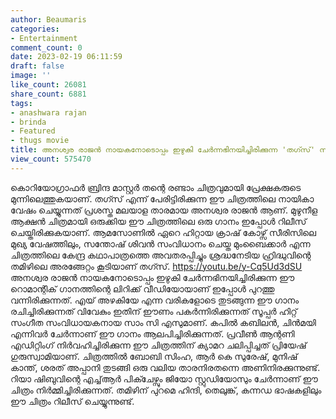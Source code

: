```yaml
---
author: Beaumaris
categories:
- Entertainment
comment_count: 0
date: 2023-02-19 06:11:59
draft: false
image: ''
like_count: 26081
share_count: 6881
tags:
- anashwara rajan
- brinda
- Featured
- thugs movie
title: അനശ്വര രാജൻ നായകനോടൊപ്പം ഇഴുകി ചേർന്നഭിനയിച്ചിരിക്കുന്ന 'തഗ്സ്' സിനിമയിലെ ഗാനം
view_count: 575470
---
```


കൊറിയോഗ്രാഫർ ബ്രിന്ദ മാസ്റ്റർ തന്റെ രണ്ടാം ചിത്രവുമായി പ്രേക്ഷകരുടെ മുന്നിലെത്തുകയാണ്. തഗ്സ് എന്ന് പേരിട്ടിരിക്കുന്ന ഈ ചിത്രത്തിലെ നായികാ വേഷം ചെയ്യുന്നത് പ്രശസ്ത മലയാള താരമായ അനശ്വര രാജൻ ആണ്. മുഴുനീള ആക്ഷൻ ചിത്രമായി ഒരുക്കിയ ഈ ചിത്രത്തിലെ ഒരു ഗാനം ഇപ്പോൾ റിലീസ് ചെയ്തിരിക്കുകയാണ്. ആമസോണിൽ ഏറെ ഹിറ്റായ ക്രാഷ് കോഴ്സ് സീരിസിലെ മുഖ്യ വേഷത്തിലും, സന്തോഷ് ശിവൻ സംവിധാനം ചെയ്ത മുംബൈക്കാർ എന്ന ചിത്രത്തിലെ കേന്ദ്ര കഥാപാത്രത്തെ അവതരപ്പിച്ചും ശ്രദ്ധനേടിയ ഹ്രിദ്ധുവിന്റെ തമിഴിലെ അരങ്ങേറ്റം കൂടിയാണ് തഗ്സ്. https://youtu.be/y-Cq5Ud3dSU അനശ്വര രാജൻ നായകനോടൊപ്പം ഇഴുകി ചേർന്നഭിനയിച്ചിരിക്കുന്ന ഈ റൊമാന്റിക് ഗാനത്തിന്റെ ലിറിക്ക് വീഡിയോയാണ് ഇപ്പോൾ പുറത്തു വന്നിരിക്കുന്നത്. എയ് അഴകിയേ എന്ന വരികളോടെ തുടങ്ങുന്ന ഈ ഗാനം രചിച്ചിരിക്കുന്നത് വിവേകും ഇതിന് ഈണം പകർന്നിരിക്കുന്നത് സൂപ്പർ ഹിറ്റ് സംഗീത സംവിധായകനായ സാം സി എസുമാണ്. കപില്‍ കബിലൻ, ചിൻമയി എന്നിവര്‍ ചേര്‍ന്നാണ് ഈ ഗാനം ആലപിച്ചിരിക്കുന്നത്. പ്രവീൺ ആന്റണി എഡിറ്റിംഗ് നിർവഹിച്ചിരിക്കുന്ന ഈ ചിത്രത്തിന് ക്യാമറ ചലിപ്പിച്ചത് പ്രിയേഷ് ഗുരുസ്വാമിയാണ്. ചിത്രത്തിൽ ബോബി സിംഹ, ആർ കെ സുരേഷ്, മുനിഷ് കാന്ത്, ശരത് അപ്പാനി തുടങ്ങി ഒരു വലിയ താരനിരതന്നെ അണിനിരക്കുന്നുണ്ട്. റിയാ ഷിബുവിന്റെ എച്ച്ആർ പിക്ചേഴ്സും ജിയോ സ്റ്റുഡിയോസും ചേർന്നാണ് ഈ ചിത്രം നിർമ്മിച്ചിരിക്കുന്നത്. തമിഴിന് പുറമെ ഹിന്ദി, തെലുങ്ക്, കന്നഡ ഭാഷകളിലും ഈ ചിത്രം റിലീസ് ചെയ്യുന്നുണ്ട്.